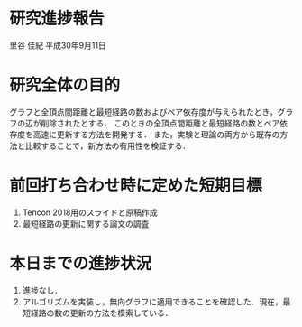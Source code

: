 研究進捗報告
================
里谷 佳紀
平成30年9月11日

# 研究全体の目的

グラフと全頂点間距離と最短経路の数およびペア依存度が与えられたとき，グラフの辺が削除されたとする．
このときの全頂点間距離と最短経路の数とペア依存度を高速に更新する方法を開発する．
また，実験と理論の両方から既存の方法と比較することで，新方法の有用性を検証する．

# 前回打ち合わせ時に定めた短期目標

1.  Tencon 2018用のスライドと原稿作成
2.  最短経路の更新に関する論文の調査

# 本日までの進捗状況

1.  進捗なし．
2.  アルゴリズムを実装し，無向グラフに適用できることを確認した．現在，最短経路の数の更新の方法を模索している．
